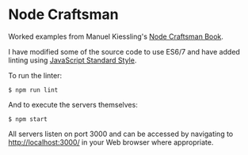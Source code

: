 Node Craftsman
==============

Worked examples from Manuel Kiessling's
[Node Craftsman Book](https://leanpub.com/nodecraftsman).

I have modified some of the source code to use ES6/7 and have added linting
using [JavaScript Standard Style](https://standardjs.com/).

To run the linter:

```
$ npm run lint
```

And to execute the servers themselves:

```
$ npm start
```

All servers listen on port 3000 and can be accessed by navigating to
[http://localhost:3000/](http://localhost:3000/) in your Web browser where
appropriate.
